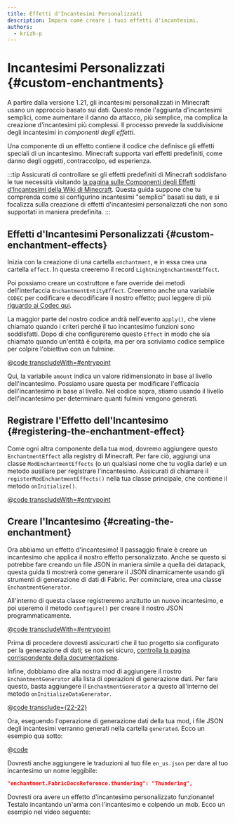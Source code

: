 ```yaml
---
title: Effetti d'Incantesimi Personalizzati
description: Impara come creare i tuoi effetti d'incantesimi.
authors:
  - krizh-p
---
```


# Incantesimi Personalizzati {#custom-enchantments}

A partire dalla versione 1.21, gli incantesimi personalizzati in Minecraft usano un approccio basato sui dati. Questo rende l'aggiunta d'incantesimi semplici, come aumentare il danno da attacco, più semplice, ma complica la creazione d'incantesimi più complessi. Il processo prevede la suddivisione degli incantesimi in _componenti degli effetti_.

Una componente di un effetto contiene il codice che definisce gli effetti speciali di un incantesimo. Minecraft supporta vari effetti predefiniti, come danno degli oggetti, contraccolpo, ed esperienza.

:::tip
Assicurati di controllare se gli effetti predefiniti di Minecraft soddisfano le tue necessità visitando [la pagina sulle Componenti degli Effetti d'Incantesimi della Wiki di Minecraft](https://minecraft.wiki/w/Enchantment_definition#Effect_components). Questa guida suppone che tu comprenda come si configurino incantesimi "semplici" basati su dati, e si focalizza sulla creazione di effetti d'incantesimi personalizzati che non sono supportati in maniera predefinita.
:::

## Effetti d'Incantesimi Personalizzati {#custom-enchantment-effects}

Inizia con la creazione di una cartella `enchantment`, e in essa crea una cartella `effect`. In questa creeremo il record `LightningEnchantmentEffect`.

Poi possiamo creare un costruttore e fare override dei metodi dell'interfaccia `EnchantmentEntityEffect`. Creeremo anche una variabile `CODEC` per codificare e decodificare il nostro effetto; puoi leggere di più [riguardo ai Codec qui](../codecs).

La maggior parte del nostro codice andrà nell'evento `apply()`, che viene chiamato quando i criteri perché il tuo incantesimo funzioni sono soddisfatti. Dopo di che configureremo questo `Effect` in modo che sia chiamato quando un'entità è colpita, ma per ora scriviamo codice semplice per colpire l'obiettivo con un fulmine.

@[code transcludeWith=#entrypoint](@/reference/1.21/src/main/java/com/example/docs/enchantment/effect/LightningEnchantmentEffect.java)

Qui, la variabile `amount` indica un valore ridimensionato in base al livello dell'incantesimo. Possiamo usare questa per modificare l'efficacia dell'incantesimo in base al livello. Nel codice sopra, stiamo usando il livello dell'incantesimo per determinare quanti fulmini vengono generati.

## Registrare l'Effetto dell'Incantesimo {#registering-the-enchantment-effect}

Come ogni altra componente della tua mod, dovremo aggiungere questo `EnchantmentEffect` alla registry di Minecraft. Per fare ciò, aggiungi una classe `ModEnchantmentEffects` (o un qualsiasi nome che tu voglia darle) e un metodo ausiliare per registrare l'incantesimo. Assicurati di chiamare il `registerModEnchantmentEffects()` nella tua classe principale, che contiene il metodo `onInitialize()`.

@[code transcludeWith=#entrypoint](@/reference/1.21/src/main/java/com/example/docs/enchantment/ModEnchantmentEffects.java)

## Creare l'Incantesimo {#creating-the-enchantment}

Ora abbiamo un effetto d'incantesimo! Il passaggio finale è creare un incantesimo che applica il nostro effetto personalizzato. Anche se questo si potrebbe fare creando un file JSON in maniera simile a quella dei datapack, questa guida ti mostrerà come generare il JSON dinamicamente usando gli strumenti di generazione di dati di Fabric. Per cominciare, crea una classe `EnchantmentGenerator`.

All'interno di questa classe registreremo anzitutto un nuovo incantesimo, e poi useremo il metodo `configure()` per creare il nostro JSON programmaticamente.

@[code transcludeWith=#entrypoint](@/reference/1.21/src/client/java/com/example/docs/datagen/EnchantmentGenerator.java)

Prima di procedere dovresti assicurarti che il tuo progetto sia configurato per la generazione di dati; se non sei sicuro, [controlla la pagina corrispondente della documentazione](../data-generation/setup).

Infine, dobbiamo dire alla nostra mod di aggiungere il nostro `EnchantmentGenerator` alla lista di operazioni di generazione dati. Per fare questo, basta aggiungere il `EnchantmentGenerator` a questo all'interno del metodo `onInitializeDataGenerator`.

@[code transclude={22-22}](@/reference/1.21/src/client/java/com/example/docs/datagen/FabricDocsReferenceDataGenerator.java)

Ora, eseguendo l'operazione di generazione dati della tua mod, i file JSON degli incantesimi verranno generati nella cartella `generated`. Ecco un esempio qua sotto:

@[code](@/reference/1.21/src/main/generated/data/fabric-docs-reference/enchantment/thundering.json)

Dovresti anche aggiungere le traduzioni al tuo file `en_us.json` per dare al tuo incantesimo un nome leggibile:

```json
"enchantment.FabricDocsReference.thundering": "Thundering",
```

Dovresti ora avere un effetto d'incantesimo personalizzato funzionante! Testalo incantando un'arma con l'incantesimo e colpendo un mob. Ecco un esempio nel video seguente:

<VideoPlayer src="/assets/develop/enchantment-effects/thunder.webm" title="Using the Thundering Enchantment" />
